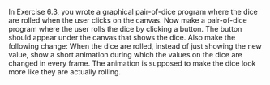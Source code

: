 In Exercise 6.3, you wrote a graphical pair-of-dice program where the dice are rolled when
the user clicks on the canvas. Now make a pair-of-dice program where the user rolls the
dice by clicking a button. The button should appear under the canvas that shows the
dice. Also make the following change: When the dice are rolled, instead of just showing
the new value, show a short animation during which the values on the dice are changed in
every frame. The animation is supposed to make the dice look more like they are actually
rolling.
